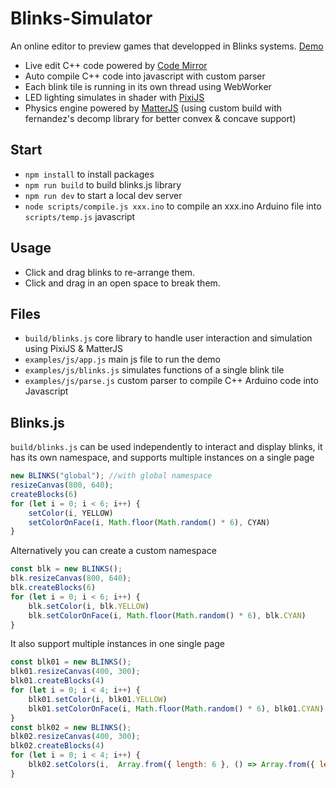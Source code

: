 # Blinks-Simulator
An online editor to preview games that developped in Blinks systems. [Demo](https://move38.github.io/Blinks-Simulator/)
- Live edit C++ code powered by [Code Mirror](https://codemirror.net/)
- Auto compile C++ code into javascript with custom parser
- Each blink tile is running in its own thread using WebWorker
- LED lighting simulates in shader with [PixiJS](https://www.pixijs.com/)
- Physics engine powered by [MatterJS](https://brm.io/matter-js/) (using custom build with fernandez's decomp library for better convex & concave support)

## Start
- `npm install` to install packages
- `npm run build` to build blinks.js library
- `npm run dev` to start a local dev server
- `node scripts/compile.js xxx.ino` to compile an xxx.ino Arduino file into `scripts/temp.js` javascript

## Usage
- Click and drag blinks to re-arrange them. 
- Click and drag in an open space to break them.

## Files
- `build/blinks.js` core library to handle user interaction and simulation using PixiJS & MatterJS
- `examples/js/app.js` main js file to run the demo
- `examples/js/blinks.js` simulates functions of a single blink tile
- `examples/js/parse.js` custom parser to compile C++ Arduino code into Javascript

## Blinks.js
`build/blinks.js` can be used independently to interact and display blinks, it has its own namespace, and supports multiple instances on a single page

```js
new BLINKS("global"); //with global namespace
resizeCanvas(800, 640);
createBlocks(6)
for (let i = 0; i < 6; i++) {
    setColor(i, YELLOW)
    setColorOnFace(i, Math.floor(Math.random() * 6), CYAN)
}
```
Alternatively you can create a custom namespace
```js
const blk = new BLINKS();
blk.resizeCanvas(800, 640);
blk.createBlocks(6)
for (let i = 0; i < 6; i++) {
    blk.setColor(i, blk.YELLOW)
    blk.setColorOnFace(i, Math.floor(Math.random() * 6), blk.CYAN)
}
```
It also support multiple instances in one single page
```js
const blk01 = new BLINKS();
blk01.resizeCanvas(400, 300);
blk01.createBlocks(4)
for (let i = 0; i < 4; i++) {
    blk01.setColor(i, blk01.YELLOW)
    blk01.setColorOnFace(i, Math.floor(Math.random() * 6), blk01.CYAN)
}
const blk02 = new BLINKS();
blk02.resizeCanvas(400, 300);
blk02.createBlocks(4)
for (let i = 0; i < 4; i++) {
    blk02.setColors(i,  Array.from({ length: 6 }, () => Array.from({ length: 3 }, () => Math.random() > 0.2 ? 0.0 : 1.0)))
}
```
